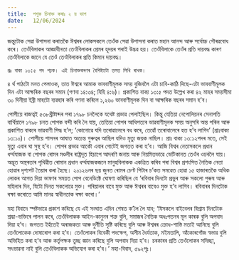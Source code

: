 ```yaml
---
title:  পশুক চিনাক্ত কৰাঃ ২ য় ভাগ
date:   12/06/2024
---
```


জন্তুটোক সেৱা উপাসনা কৰাতকৈ ঈশ্বৰৰ লোকসকলে তেওঁক সেৱা উপাসনা কৰাত মহান আনন্দ আৰু সৰ্বোচ্চ গৌৰৱবোধ কৰে। তেওঁবিলাকৰ আজ্ঞাধীনতা তেওঁবিলাকৰ প্ৰেমৰ হূদয়ৰ পৰাই উদ্ভৱ হয়। তেওঁবিলাকে তেওঁৰ প্ৰতি দায়বদ্ধ কাৰণ তেওঁবিলাকে জানে যে তেওঁ তেওঁবিলাকৰ প্ৰতি কিমান দায়বদ্ধ।

`প্ৰঃ বাক্য ১৩:৫ পদ পঢ়ক। এই চিনাক্তকৰণৰ বৈশিষ্ট্যটো তলত লিখি ৰাখক।`

৪ ৰ্থ পাঠটো মনত পেলাওক, তাত ঈশ্বৰে আমাক ভাববাণীমূলক সময় বুজিবলৈ এটা চাবি-কাঠি দিছে-এটা ভাববাণীমূলক দিন এটা আক্ষৰিক বছৰৰ সমান (গণনা ১৪:৩৪; যিহি ৪:৬)। প্ৰকাশিত বাক্য ১৩:৫ পদত উল্লেখ কৰা ৪২ মাহৰ সময়সীমা ৩০ দিনীয়া ইব্ৰী মাহটো ব্যৱহাৰ কৰি গণনা কৰিলে ১,২৬০ ভাববাণীমূলক দিন বা আক্ষৰিক বছৰৰ সমান হ’ব।

পোপীয়ে ৰাজত্বই ৫৩৮খ্ৰীষ্টাব্দৰ পৰা ১৭৯৮ চনলৈকে যথেষ্ট প্ৰভাৱ পেলাইছিল। কিন্তু যেতিয়া নেপোলিয়নৰ সেনাপতি বাৰ্থিয়ালে ১৭৯৮ চনত পোপক বন্দী কৰি লৈ যায়, তেতিয়া পোপৰ আধিপত্যৰ ভাৱবাণীমূলক সময় অনুসৰি অন্ত পৰিল আৰু প্ৰকাশিত বাক্যৰ ভাৱবাণী সিদ্ধ হ’ল; ‘কোনোৱে যদি তৰোৱালেৰে বধ কৰে, তেৱোঁ তৰোবালেৰে হত হ’ব লাগিব’ (প্ৰাঃবাক্য ১৩:১০)। পোপীয়ে শাসনৰ আঘাত অত্যন্ত গুৰুত্বৰ আছিল যদিও মৃত্যু জয়ক নাছিল। প্ৰাঃ বাক্য ১৩:১২পদৰ মতে, সেই মৃত্যু এবাৰ ঘা সুস্থ হ’ব। পোপৰ প্ৰভাৱ আকৌ এবাৰ গোটেই জগতত কৰা হ’ব। আজি বিশ্বৰ নেতাসকলে প্ৰধান ধৰ্ম্মযাজক বা পোপক ৰোমৰ মণ্ডলীৰ ৰাষ্ট্ৰদূত হিচাপে আদৰণি জনায় আৰু নিয়মিতভাৱে ভেটিকানত তেওঁৰ ওচৰলৈ যায়। অদ্ভূত অস্থৰতাৰ পৃথিৱীত ৰোমান প্ৰধান ধৰ্ম্মযাজকজনে মানুহবিলাকক একত্ৰিত কৰিব পৰা বিশ্বৰ প্ৰশংসিত নৈতিক নেতা হোৱাৰ দৃশ্যপট তৈয়াৰ কৰা হৈছে। ২০১২৬নৰ ছয় জুনত ৰোমৰ চেণ্ট পিটাৰ চ’কত সমৱেত হোৱা ১৫ হাজাৰতকৈ অধিক লোকৰ আগত দিয়া ভাষণৰ সময়ত পোপ বেনেডিক্টে ঘোষণা কৰিছিল যে ‘ৰবিবাৰ দিনটো প্ৰভুৰ আৰু সকলো পুৰুষ আৰু মহিলাৰ দিন, যিটো দিনত সকলোৱে মুক্ত। পৰিয়ালৰ বাবে মুক্ত আৰু ঈশ্বৰৰ বাবেও মুক্ত হ’ব লাগিব। ৰবিবাৰৰ দিনটোক ৰক্ষা কৰোতে আমি মানৱ স্বাধীনতাক ৰক্ষা কৰো।’

মহা বিবাদে স্পষ্টভাৱে প্ৰকাশ কৰিছে যে এই সংঘাত এদিন শেষত ক’লৈ লৈ যাব; ‘যিসকলে বাইবেলৰ বিশ্ৰাম দিনটোক শ্ৰদ্ধা-ভক্তিৰে পালন কৰে, তেওঁবিলাকক আইন-কানুনৰ শত্ৰু বুলি, সমাজৰ নৈতিক অধঃপতনৰ মূল কাৰক বুলি অপবাদ দিয়া হ’ব। জগতত ইহঁতেই অৰাজকতা আৰু দুৰ্নীতি সৃষ্টি কৰিছে বুলি আৰু ঈশ্বৰৰ ক্ৰোধ-শাস্তি মতাই আনিছে বুলি তেওঁলোকেক দোষাৰোপ কৰা হ’ব। তেওঁলোকৰ বিবেকী পদক্ষেপ, অসীম ধৈৰ্যতাক, মইমতালি, আঁকোৰগোঁজ স্বভাৱ বুলি অভিহিত কৰা হ’ব আৰু কর্তৃপক্ষক তুচ্ছ জ্ঞান কৰিছে বুলি অপবাদ দিয়া হ’ব। চৰকাৰৰ প্ৰতি তেওঁলোকৰ সদিচ্ছা, সৎভাৱনা নাই বুলি তেওঁবিলাকক অভিযোগ কৰা হ’ব।’ মহা-বিবাদ, ৫৯২পৃঃ।